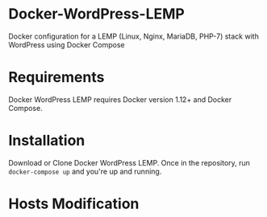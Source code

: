 # Docker-WordPress-LEMP
Docker configuration for a LEMP (Linux, Nginx, MariaDB, PHP-7) stack with WordPress using Docker Compose

# Requirements
Docker WordPress LEMP requires Docker version 1.12+ and Docker Compose.

# Installation
Download or Clone Docker WordPress LEMP. Once in the repository, run `docker-compose up` and you're up and running.

# Hosts Modification

